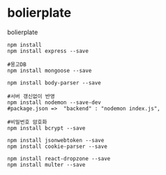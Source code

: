 # bolierplate

bolierplate

    npm install
    npm install express --save

    #몽고DB
    npm install mongoose --save

    npm install body-parser --save
    
    #서버 갱신없이 반영
    npm install nodemon --save-dev
    #package.json =>  "backend" : "nodemon index.js",

    #비밀번호 암호화
    npm install bcrypt --save

    npm install jsonwebtoken --save
    npm install cookie-parser --save

    npm install react-dropzone --save
    npm install multer --save
    
    